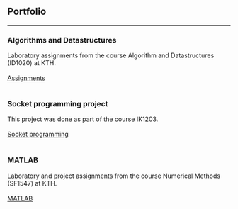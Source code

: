 ## Portfolio

---


### Algorithms and Datastructures

Laboratory assignments from the course Algorithm and Datastructures (ID1020) at KTH.
<br><br>
[Assignments](https://github.com/LarisaCof/Algorithms-and-Datastrucures)
<br><br>

### Socket programming project

This project was done as part of the course IK1203.
<br><br>
[Socket programming](https://github.com/LarisaCof/Project-IK1203)
<br><br>

### MATLAB

Laboratory and project assignments from the course Numerical Methods (SF1547) at KTH.
<br><br>
[MATLAB](https://github.com/LarisaCof/MATLAB)
<br><br>




